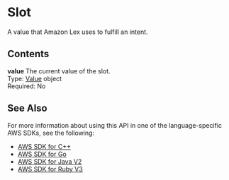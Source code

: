 # Slot<a name="API_runtime_Slot"></a>

A value that Amazon Lex uses to fulfill an intent\. 

## Contents<a name="API_runtime_Slot_Contents"></a>

 **value**   <a name="lexv2-Type-runtime_Slot-value"></a>
The current value of the slot\.  
Type: [Value](API_runtime_Value.md) object  
Required: No

## See Also<a name="API_runtime_Slot_SeeAlso"></a>

For more information about using this API in one of the language\-specific AWS SDKs, see the following:
+  [AWS SDK for C\+\+](https://docs.aws.amazon.com/goto/SdkForCpp/runtime.lex.v2-2020-08-07/Slot) 
+  [AWS SDK for Go](https://docs.aws.amazon.com/goto/SdkForGoV1/runtime.lex.v2-2020-08-07/Slot) 
+  [AWS SDK for Java V2](https://docs.aws.amazon.com/goto/SdkForJavaV2/runtime.lex.v2-2020-08-07/Slot) 
+  [AWS SDK for Ruby V3](https://docs.aws.amazon.com/goto/SdkForRubyV3/runtime.lex.v2-2020-08-07/Slot) 